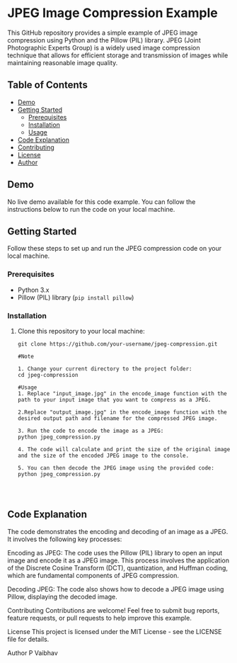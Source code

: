 # JPEG Image Compression Example

This GitHub repository provides a simple example of JPEG image compression using Python and the Pillow (PIL) library. JPEG (Joint Photographic Experts Group) is a widely used image compression technique that allows for efficient storage and transmission of images while maintaining reasonable image quality.

## Table of Contents

- [Demo](#demo)
- [Getting Started](#getting-started)
  - [Prerequisites](#prerequisites)
  - [Installation](#installation)
  - [Usage](#usage)
- [Code Explanation](#code-explanation)
- [Contributing](#contributing)
- [License](#license)
- [Author](#author)

## Demo

No live demo available for this code example. You can follow the instructions below to run the code on your local machine.

## Getting Started

Follow these steps to set up and run the JPEG compression code on your local machine.

### Prerequisites

- Python 3.x
- Pillow (PIL) library (`pip install pillow`)

### Installation

1. Clone this repository to your local machine:

   ``` shell
   git clone https://github.com/your-username/jpeg-compression.git

   #Note

   1. Change your current directory to the project folder:
   cd jpeg-compression

   #Usage
   1. Replace "input_image.jpg" in the encode_image function with the path to your input image that you want to compress as a JPEG.

   2.Replace "output_image.jpg" in the encode_image function with the desired output path and filename for the compressed JPEG image.

   3. Run the code to encode the image as a JPEG:
   python jpeg_compression.py

   4. The code will calculate and print the size of the original image and the size of the encoded JPEG image to the console.

   5. You can then decode the JPEG image using the provided code:
   python jpeg_compression.py




Code Explanation
---------


The code demonstrates the encoding and decoding of an image as a JPEG. It involves the following key processes:

Encoding as JPEG: The code uses the Pillow (PIL) library to open an input image and encode it as a JPEG image. This process involves the application of the Discrete Cosine Transform (DCT), quantization, and Huffman coding, which are fundamental components of JPEG compression.

Decoding JPEG: The code also shows how to decode a JPEG image using Pillow, displaying the decoded image.

Contributing
Contributions are welcome! Feel free to submit bug reports, feature requests, or pull requests to help improve this example.

License
This project is licensed under the MIT License - see the LICENSE file for details.

Author
P Vaibhav


